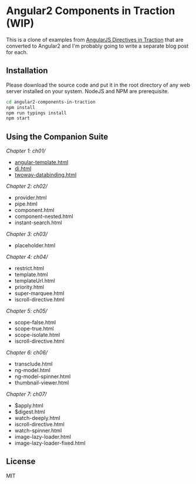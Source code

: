 Angular2 Components in Traction (WIP)
=========

This is a clone of examples from [AngularJS Directives in Traction](https://github.com/codef0rmer/angular-directives-in-traction) that are converted to Angular2 and I'm probably going to write a separate blog post for each.

Installation
--------------
Please download the source code and put it in the root directory of any web server installed on your system. NodeJS and NPM are prerequisite.

```sh
cd angular2-components-in-traction
npm install
npm run typings install
npm start
```

Using the Companion Suite
-------------------------
*Chapter 1: ch01/*
 * [angular-template.html](https://amitgharat.wordpress.com/2016/01/08/angular2-the-first-time/)
 * [di.html](https://amitgharat.wordpress.com/2016/02/14/angular2-dependency-injection/)
 * [twoway-databinding.html](https://amitgharat.wordpress.com/2016/06/19/angular2-data-binding/)

*Chapter 2: ch02/*
 * provider.html
 * pipe.html
 * component.html
 * component-nested.html
 * instant-search.html

*Chapter 3: ch03/*
 * placeholder.html

*Chapter 4: ch04/*
 * restrict.html
 * template.html
 * templateUrl.html
 * priority.html
 * super-marquee.html
 * iscroll-directive.html

*Chapter 5: ch05/*
 * scope-false.html
 * scope-true.html
 * scope-isolate.html
 * iscroll-directive.html

*Chapter 6: ch06/*
 * transclude.html
 * ng-model.html
 * ng-model-spinner.html
 * thumbnail-viewer.html

*Chapter 7: ch07/*
 * $apply.html
 * $digest.html
 * watch-deeply.html
 * iscroll-directive.html
 * watch-spinner.html
 * image-lazy-loader.html
 * image-lazy-loader-fixed.html

License
----

MIT